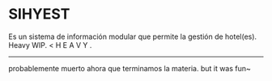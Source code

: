 # SIHYEST
Es un sistema de información modular que permite la gestión de hotel(es).
Heavy WIP. < H E A V Y .

______
probablemente muerto ahora que terminamos la materia.
but it was fun~
